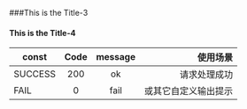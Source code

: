 ###This is the Title-3
#### This is the Title-4

| const   | Code   | message | 使用场景 | 
|---------|:------:|:-------:|-----------:|
| SUCCESS | 200    |   ok    | 请求处理成功 |
|FAIL|0|fail|或其它自定义输出提示|
